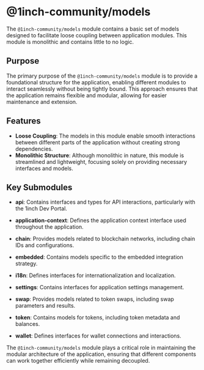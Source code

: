 # @1inch-community/models

The `@1inch-community/models` module contains a basic set of models designed to facilitate loose
coupling between application modules. This module is monolithic and contains little to no logic.

## Purpose

The primary purpose of the `@1inch-community/models` module is to provide a foundational structure
for the application, enabling different modules to interact seamlessly without being tightly bound.
This approach ensures that the application remains flexible and modular, allowing for easier
maintenance and extension.

## Features

- **Loose Coupling**: The models in this module enable smooth interactions between different parts
  of the application without creating strong dependencies.
- **Monolithic Structure**: Although monolithic in nature, this module is streamlined and
  lightweight, focusing solely on providing necessary interfaces and models.

## Key Submodules

- **api**: Contains interfaces and types for API interactions, particularly with the 1inch Dev
  Portal.

- **application-context**: Defines the application context interface used throughout the
  application.

- **chain**: Provides models related to blockchain networks, including chain IDs and configurations.

- **embedded**: Contains models specific to the embedded integration strategy.

- **i18n**: Defines interfaces for internationalization and localization.

- **settings**: Contains interfaces for application settings management.

- **swap**: Provides models related to token swaps, including swap parameters and results.

- **token**: Contains models for tokens, including token metadata and balances.

- **wallet**: Defines interfaces for wallet connections and interactions.

The `@1inch-community/models` module plays a critical role in maintaining the modular architecture
of the application, ensuring that different components can work together efficiently while remaining
decoupled.
